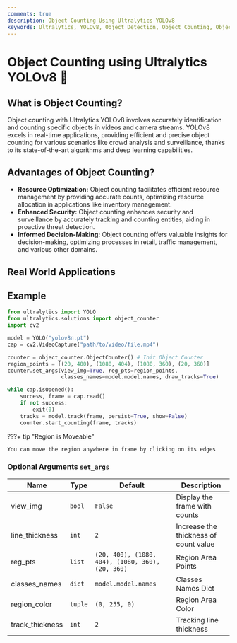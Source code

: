 ```yaml
---
comments: true
description: Object Counting Using Ultralytics YOLOv8
keywords: Ultralytics, YOLOv8, Object Detection, Object Counting, Object Tracking, Notebook, IPython Kernel, CLI, Python SDK
---
```


# Object Counting using Ultralytics YOLOv8 🚀 


## What is Object Counting?

Object counting with Ultralytics YOLOv8 involves accurately identification and counting specific objects in videos and camera streams. YOLOv8 excels in real-time applications, providing efficient and precise object counting for various scenarios like crowd analysis and surveillance, thanks to its state-of-the-art algorithms and deep learning capabilities.


## Advantages of Object Counting?

- **Resource Optimization:** Object counting facilitates efficient resource management by providing accurate counts, optimizing resource allocation in applications like inventory management.
- **Enhanced Security:** Object counting enhances security and surveillance by accurately tracking and counting entities, aiding in proactive threat detection.
- **Informed Decision-Making:** Object counting offers valuable insights for decision-making, optimizing processes in retail, traffic management, and various other domains.


## Real World Applications


## Example
```python
from ultralytics import YOLO
from ultralytics.solutions import object_counter
import cv2

model = YOLO("yolov8n.pt")
cap = cv2.VideoCapture("path/to/video/file.mp4")

counter = object_counter.ObjectCounter() # Init Object Counter
region_points = [(20, 400), (1080, 404), (1080, 360), (20, 360)] 
counter.set_args(view_img=True, reg_pts=region_points, 
                 classes_names=model.model.names, draw_tracks=True)

while cap.isOpened():
    success, frame = cap.read()
    if not success:
        exit(0)
    tracks = model.track(frame, persist=True, show=False)
    counter.start_counting(frame, tracks)
```

???+ tip "Region is Moveable"

    You can move the region anywhere in frame by clicking on its edges


### Optional Arguments `set_args` 
| Name            | Type    | Default                                          | Description                           |
|-----------------|---------|--------------------------------------------------|---------------------------------------|
| view_img        | `bool`  | `False`                                          | Display the frame with counts         |
| line_thickness  | `int`   | `2`                                              | Increase the thickness of count value |
| reg_pts         | `list`  | `(20, 400), (1080, 404), (1080, 360), (20, 360)` | Region Area Points                    |
| classes_names   | `dict`  | `model.model.names`                              | Classes Names Dict                    |
| region_color    | `tuple` | `(0, 255, 0)`                                    | Region Area Color                     |
| track_thickness | `int`   | `2`                                              | Tracking line thickness               |